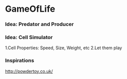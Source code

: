 # GameOfLife

### Idea: Predator and Producer

### Idea: Cell Simulator
1.Cell Properties: Speed, Size, Weight, etc
2.Let them play

### Inspirations
http://powdertoy.co.uk/
